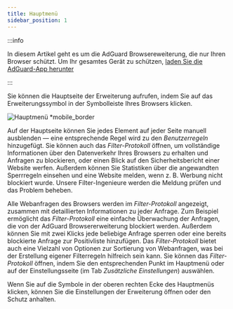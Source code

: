 ```yaml
---
title: Hauptmenü
sidebar_position: 1
---
```


:::info

In diesem Artikel geht es um die AdGuard Browsereweiterung, die nur Ihren Browser schützt. Um Ihr gesamtes Gerät zu schützen, [laden Sie die AdGuard-App herunter](https://agrd.io/download-kb-adblock)

:::

Sie können die Hauptseite der Erweiterung aufrufen, indem Sie auf das Erweiterungssymbol in der Symbolleiste Ihres Browsers klicken.

![Hauptmenü \*mobile_border](https://cdn.adtidy.org/content/Kb/ad_blocker/browser_extension/ad_blocker_browser_extension_main.png)

Auf der Hauptseite können Sie jedes Element auf jeder Seite manuell ausblenden — eine entsprechende Regel wird zu den _Benutzerregeln_ hinzugefügt. Sie können auch das _Filter-Protokoll_ öffnen, um vollständige Informationen über den Datenverkehr Ihres Browsers zu erhalten und Anfragen zu blockieren, oder einen Blick auf den Sicherheitsbericht einer Website werfen. Außerdem können Sie Statistiken über die angewandten Sperrregeln einsehen und eine Website melden, wenn z. B. Werbung nicht blockiert wurde. Unsere Filter-Ingenieure werden die Meldung prüfen und das Problem beheben.

Alle Webanfragen des Browsers werden im _Filter-Protokoll_ angezeigt, zusammen mit detaillierten Informationen zu jeder Anfrage. Zum Beispiel ermöglicht das _Filter-Protokoll_ eine einfache Überwachung der Anfragen, die von der AdGuard Browsererweiterung blockiert werden. Außerdem können Sie mit zwei Klicks jede beliebige Anfrage sperren oder eine bereits blockierte Anfrage zur Positivliste hinzufügen. Das _Filter-Protokoll_ bietet auch eine Vielzahl von Optionen zur Sortierung von Webanfragen, was bei der Erstellung eigener Filterregeln hilfreich sein kann. Sie können das _Filter-Protokoll_ öffnen, indem Sie den entsprechenden Punkt im Hauptmenü oder auf der Einstellungsseite (im Tab _Zusätzliche Einstellungen_) auswählen.

Wenn Sie auf die Symbole in der oberen rechten Ecke des Hauptmenüs klicken, können Sie die Einstellungen der Erweiterung öffnen oder den Schutz anhalten.
